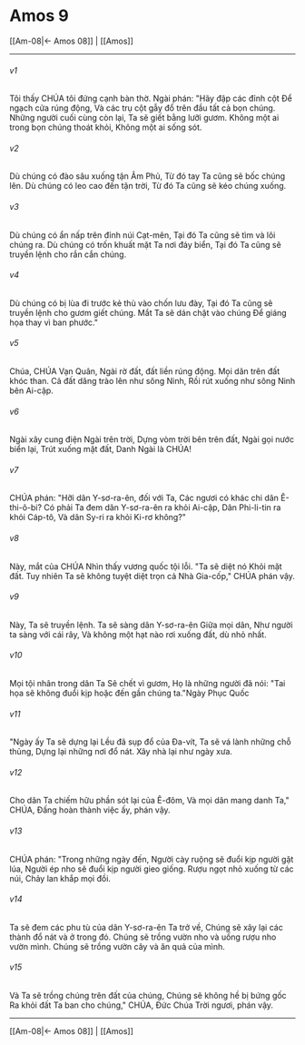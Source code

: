 # Amos 9

[[Am-08|← Amos 08]] | [[Amos]]
***



###### v1 
Tôi thấy CHÚA tôi đứng cạnh bàn thờ. Ngài phán: "Hãy đập các đỉnh cột Để ngạch cửa rúng động, Và các trụ cột gẫy đổ trên đầu tất cả bọn chúng. Những người cuối cùng còn lại, Ta sẽ giết bằng lưỡi gươm. Không một ai trong bọn chúng thoát khỏi, Không một ai sống sót. 

###### v2 
Dù chúng có đào sâu xuống tận Âm Phủ, Từ đó tay Ta cũng sẽ bốc chúng lên. Dù chúng có leo cao đến tận trời, Từ đó Ta cũng sẽ kéo chúng xuống. 

###### v3 
Dù chúng có ẩn nấp trên đỉnh núi Cạt-mên, Tại đó Ta cũng sẽ tìm và lôi chúng ra. Dù chúng có trốn khuất mặt Ta nơi đáy biển, Tại đó Ta cũng sẽ truyền lệnh cho rắn cắn chúng. 

###### v4 
Dù chúng có bị lùa đi trước kẻ thù vào chốn lưu đày, Tại đó Ta cũng sẽ truyền lệnh cho gươm giết chúng. Mắt Ta sẽ dán chặt vào chúng Để giáng họa thay vì ban phước." 

###### v5 
Chúa, CHÚA Vạn Quân, Ngài rờ đất, đất liền rúng động. Mọi dân trên đất khóc than. Cả đất dâng trào lên như sông Ninh, Rồi rút xuống như sông Ninh bên Ai-cập. 

###### v6 
Ngài xây cung điện Ngài trên trời, Dựng vòm trời bên trên đất, Ngài gọi nước biển lại, Trút xuống mặt đất, Danh Ngài là CHÚA! 

###### v7 
CHÚA phán: "Hỡi dân Y-sơ-ra-ên, đối với Ta, Các ngươi có khác chi dân Ê-thi-ô-bi? Có phải Ta đem dân Y-sơ-ra-ên ra khỏi Ai-cập, Dân Phi-li-tin ra khỏi Cáp-tô, Và dân Sy-ri ra khỏi Ki-rơ không?" 

###### v8 
Này, mắt của CHÚA Nhìn thấy vương quốc tội lỗi. "Ta sẽ diệt nó Khỏi mặt đất. Tuy nhiên Ta sẽ không tuyệt diệt trọn cả Nhà Gia-cốp," CHÚA phán vậy. 

###### v9 
Này, Ta sẽ truyền lệnh. Ta sẽ sàng dân Y-sơ-ra-ên Giữa mọi dân, Như người ta sàng với cái rây, Và không một hạt nào rơi xuống đất, dù nhỏ nhất. 

###### v10 
Mọi tội nhân trong dân Ta Sẽ chết vì gươm, Họ là những người đã nói: "Tai họa sẽ không đuổi kịp hoặc đến gần chúng ta."Ngày Phục Quốc 

###### v11 
"Ngày ấy Ta sẽ dựng lại Lều đã sụp đổ của Đa-vít, Ta sẽ vá lành những chỗ thủng, Dựng lại những nơi đổ nát. Xây nhà lại như ngày xưa. 

###### v12 
Cho dân Ta chiếm hữu phần sót lại của Ê-đôm, Và mọi dân mang danh Ta," CHÚA, Đấng hoàn thành việc ấy, phán vậy. 

###### v13 
CHÚA phán: "Trong những ngày đến, Người cày ruộng sẽ đuổi kịp người gặt lúa, Người ép nho sẽ đuổi kịp người gieo giống. Rượu ngọt nhỏ xuống từ các núi, Chảy lan khắp mọi đồi. 

###### v14 
Ta sẽ đem các phu tù của dân Y-sơ-ra-ên Ta trở về, Chúng sẽ xây lại các thành đổ nát và ở trong đó. Chúng sẽ trồng vườn nho và uống rượu nho vườn mình. Chúng sẽ trồng vườn cây và ăn quả của mình. 

###### v15 
Và Ta sẽ trồng chúng trên đất của chúng, Chúng sẽ không hề bị bứng gốc Ra khỏi đất Ta ban cho chúng," CHÚA, Đức Chúa Trời ngươi, phán vậy.

***
[[Am-08|← Amos 08]] | [[Amos]]
